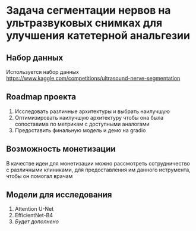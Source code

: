 # Задача сегментации нервов на ультразвуковых снимках для улучшения катетерной анальгезии
## Набор данных
Используется набор данных https://www.kaggle.com/competitions/ultrasound-nerve-segmentation
## Roadmap проекта
1) Исследовать различные архитектуры и выбрать наилучшую
2) Оптимизировать наилучшую архитектуру чтобы она была сопоставима по метрикам с доступными аналогами
3) Предоставить финальную модель и демо на gradio
## Возможность монетизации
В качестве идеи для монетизации можно рассмотреть сотрудничество с различными клиниками, для предоставления им данного иструмента, чтобы он помогал врачам
## Модели для исследования
1) Attention U-Net
2) EfficientNet-B4
3) *Будет дополнено*
